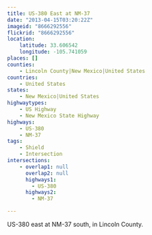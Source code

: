 ```yaml
---
title: US-380 East at NM-37
date: "2013-04-15T03:20:22Z"
imageid: "8666292556"
flickrid: "8666292556"
location:
    latitude: 33.606542
    longitude: -105.741059
places: []
counties:
    - Lincoln County|New Mexico|United States
countries:
    - United States
states:
    - New Mexico|United States
highwaytypes:
    - US Highway
    - New Mexico State Highway
highways:
    - US-380
    - NM-37
tags:
    - Shield
    - Intersection
intersections:
    - overlap1: null
      overlap2: null
      highways1:
        - US-380
      highways2:
        - NM-37

---
```

US-380 east at NM-37 south, in Lincoln County.